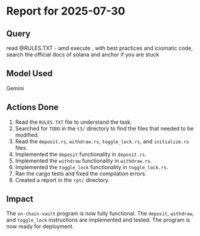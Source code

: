 # Report for 2025-07-30

## Query

read @RULES.TXT - amd execute , with best practices and iciomatic code, search the official docs of solana and anchor if you are stuck

## Model Used

Gemini

## Actions Done

1.  Read the `RULES.TXT` file to understand the task.
2.  Searched for `TODO` in the `t3/` directory to find the files that needed to be modified.
3.  Read the `deposit.rs`, `withdraw.rs`, `toggle_lock.rs`, and `initialize.rs` files.
4.  Implemented the `deposit` functionality in `deposit.rs`.
5.  Implemented the `withdraw` functionality in `withdraw.rs`.
6.  Implemented the `toggle_lock` functionality in `toggle_lock.rs`.
7.  Ran the cargo tests and fixed the compilation errors.
8.  Created a report in the `rpt/` directory.

## Impact

The `on-chain-vault` program is now fully functional. The `deposit`, `withdraw`, and `toggle_lock` instructions are implemented and tested. The program is now ready for deployment.